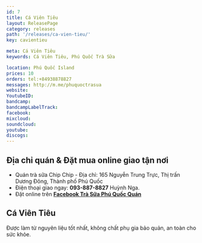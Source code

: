 ```yaml
---
id: 7
title: Cá Viên Tiêu
layout: ReleasePage
category: releases
path: '/releases/ca-vien-tieu/'
key: cavientieu

meta: Cá Viên Tiêu
keywords: Cá Viên Tiêu, Phú Quốc Trà Sữa

location: Phú Quốc Island
prices: 10
orders: tel:+84938878827
messages: http://m.me/phuquoctrasua
website: 
YoutubeID: 
bandcamp: 
bandcampLabelTrack: 
facebook: 
mixcloud: 
soundcloud: 
youtube: 
discogs: 
---
```


## Địa chỉ quán & Đặt mua online giao tận nơi

- Quán trà sữa Chip Chip - Địa chỉ: 165 Nguyễn Trung Trực, Thị trấn Dương Đông, Thành phố Phú Quốc
- Điện thoại giao ngay: **093-887-8827** Huỳnh Nga.
- Đặt online trên [**Facebook Trà Sữa Phú Quốc Quán**](https://www.facebook.com/phuquoctrasua)

## Cá Viên Tiêu
Được làm từ nguyên liệu tốt nhất, không chất phụ gia bảo quản, an toàn cho sức khỏe.